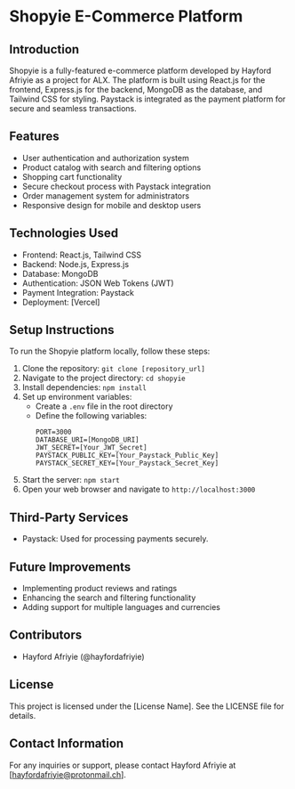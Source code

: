 # Shopyie E-Commerce Platform

## Introduction
Shopyie is a fully-featured e-commerce platform developed by Hayford Afriyie as a project for ALX. The platform is built using React.js for the frontend, Express.js for the backend, MongoDB as the database, and Tailwind CSS for styling. Paystack is integrated as the payment platform for secure and seamless transactions.

## Features
- User authentication and authorization system
- Product catalog with search and filtering options
- Shopping cart functionality
- Secure checkout process with Paystack integration
- Order management system for administrators
- Responsive design for mobile and desktop users

## Technologies Used
- Frontend: React.js, Tailwind CSS
- Backend: Node.js, Express.js
- Database: MongoDB
- Authentication: JSON Web Tokens (JWT)
- Payment Integration: Paystack
- Deployment: [Vercel]

## Setup Instructions
To run the Shopyie platform locally, follow these steps:

1. Clone the repository: `git clone [repository_url]`
2. Navigate to the project directory: `cd shopyie`
3. Install dependencies: `npm install`
4. Set up environment variables:
   - Create a `.env` file in the root directory
   - Define the following variables:
     ```
     PORT=3000
     DATABASE_URI=[MongoDB_URI]
     JWT_SECRET=[Your_JWT_Secret]
     PAYSTACK_PUBLIC_KEY=[Your_Paystack_Public_Key]
     PAYSTACK_SECRET_KEY=[Your_Paystack_Secret_Key]
     ```
5. Start the server: `npm start`
6. Open your web browser and navigate to `http://localhost:3000`

## Third-Party Services
- Paystack: Used for processing payments securely.

## Future Improvements
- Implementing product reviews and ratings
- Enhancing the search and filtering functionality
- Adding support for multiple languages and currencies

## Contributors
- Hayford Afriyie (@hayfordafriyie)

## License
This project is licensed under the [License Name]. See the LICENSE file for details.

## Contact Information
For any inquiries or support, please contact Hayford Afriyie at [hayfordafriyie@protonmail.ch].


